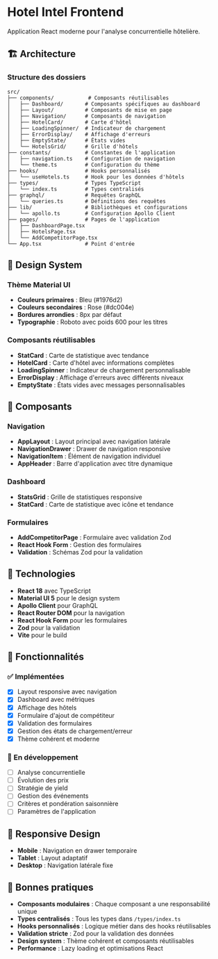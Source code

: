 # Hotel Intel Frontend

Application React moderne pour l'analyse concurrentielle hôtelière.

## 🏗️ Architecture

### Structure des dossiers
```
src/
├── components/           # Composants réutilisables
│   ├── Dashboard/       # Composants spécifiques au dashboard
│   ├── Layout/          # Composants de mise en page
│   ├── Navigation/      # Composants de navigation
│   ├── HotelCard/       # Carte d'hôtel
│   ├── LoadingSpinner/  # Indicateur de chargement
│   ├── ErrorDisplay/    # Affichage d'erreurs
│   ├── EmptyState/      # États vides
│   └── HotelsGrid/      # Grille d'hôtels
├── constants/           # Constantes de l'application
│   ├── navigation.ts    # Configuration de navigation
│   └── theme.ts         # Configuration du thème
├── hooks/               # Hooks personnalisés
│   └── useHotels.ts     # Hook pour les données d'hôtels
├── types/               # Types TypeScript
│   └── index.ts         # Types centralisés
├── graphql/             # Requêtes GraphQL
│   └── queries.ts       # Définitions des requêtes
├── lib/                 # Bibliothèques et configurations
│   └── apollo.ts        # Configuration Apollo Client
├── pages/               # Pages de l'application
│   ├── DashboardPage.tsx
│   ├── HotelsPage.tsx
│   └── AddCompetitorPage.tsx
└── App.tsx              # Point d'entrée
```

## 🎨 Design System

### Thème Material UI
- **Couleurs primaires** : Bleu (#1976d2)
- **Couleurs secondaires** : Rose (#dc004e)
- **Bordures arrondies** : 8px par défaut
- **Typographie** : Roboto avec poids 600 pour les titres

### Composants réutilisables
- **StatCard** : Carte de statistique avec tendance
- **HotelCard** : Carte d'hôtel avec informations complètes
- **LoadingSpinner** : Indicateur de chargement personnalisable
- **ErrorDisplay** : Affichage d'erreurs avec différents niveaux
- **EmptyState** : États vides avec messages personnalisables

## 🧩 Composants

### Navigation
- **AppLayout** : Layout principal avec navigation latérale
- **NavigationDrawer** : Drawer de navigation responsive
- **NavigationItem** : Élément de navigation individuel
- **AppHeader** : Barre d'application avec titre dynamique

### Dashboard
- **StatsGrid** : Grille de statistiques responsive
- **StatCard** : Carte de statistique avec icône et tendance

### Formulaires
- **AddCompetitorPage** : Formulaire avec validation Zod
- **React Hook Form** : Gestion des formulaires
- **Validation** : Schémas Zod pour la validation

## 🔧 Technologies

- **React 18** avec TypeScript
- **Material UI 5** pour le design system
- **Apollo Client** pour GraphQL
- **React Router DOM** pour la navigation
- **React Hook Form** pour les formulaires
- **Zod** pour la validation
- **Vite** pour le build

## 🚀 Fonctionnalités

### ✅ Implémentées
- [x] Layout responsive avec navigation
- [x] Dashboard avec métriques
- [x] Affichage des hôtels
- [x] Formulaire d'ajout de compétiteur
- [x] Validation des formulaires
- [x] Gestion des états de chargement/erreur
- [x] Thème cohérent et moderne

### 🚧 En développement
- [ ] Analyse concurrentielle
- [ ] Évolution des prix
- [ ] Stratégie de yield
- [ ] Gestion des événements
- [ ] Critères et pondération saisonnière
- [ ] Paramètres de l'application

## 📱 Responsive Design

- **Mobile** : Navigation en drawer temporaire
- **Tablet** : Layout adaptatif
- **Desktop** : Navigation latérale fixe

## 🎯 Bonnes pratiques

- **Composants modulaires** : Chaque composant a une responsabilité unique
- **Types centralisés** : Tous les types dans `/types/index.ts`
- **Hooks personnalisés** : Logique métier dans des hooks réutilisables
- **Validation stricte** : Zod pour la validation des données
- **Design system** : Thème cohérent et composants réutilisables
- **Performance** : Lazy loading et optimisations React
